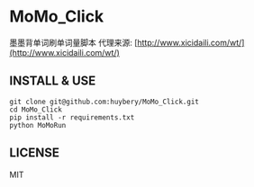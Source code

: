 # MoMo_Click
墨墨背单词刷单词量脚本
代理来源: [http://www.xicidaili.com/wt/](http://www.xicidaili.com/wt/)

## INSTALL & USE
```
git clone git@github.com:huybery/MoMo_Click.git
cd MoMo_Click
pip install -r requirements.txt
python MoMoRun
```
## LICENSE
MIT
